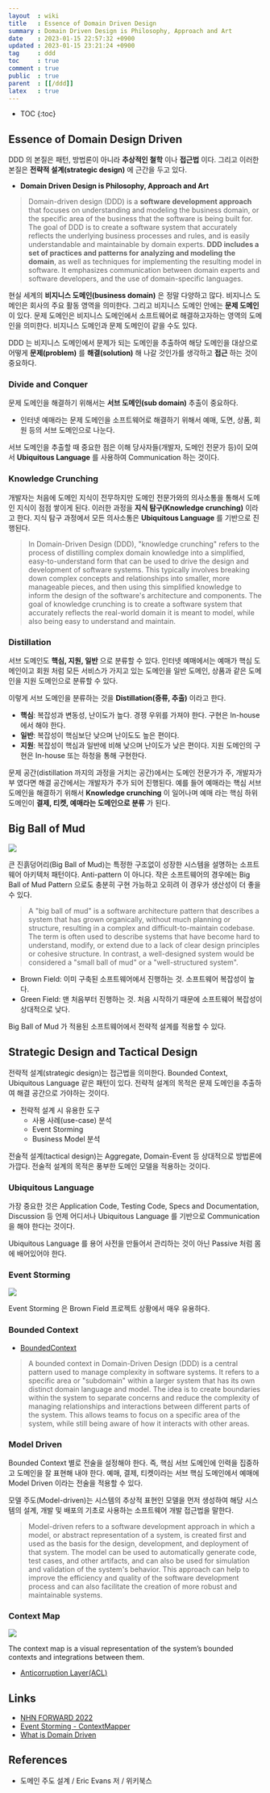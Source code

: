 ```yaml
---
layout  : wiki
title   : Essence of Domain Driven Design
summary : Domain Driven Design is Philosophy, Approach and Art
date    : 2023-01-15 22:57:32 +0900
updated : 2023-01-15 23:21:24 +0900
tag     : ddd
toc     : true
comment : true
public  : true
parent  : [[/ddd]]
latex   : true
---
```

* TOC
{:toc}

## Essence of Domain Design Driven

DDD 의 본질은 패턴, 방법론이 아니라 __추상적인 철학__ 이나 __접근법__ 이다. 그리고 이러한 본질은 __전략적 설계(strategic design)__ 에 근간을 두고 있다.

- __Domain Driven Design is Philosophy, Approach and Art__

> Domain-driven design (DDD) is a __software development approach__ that focuses on understanding and modeling the business domain, or the specific area of the business that the software is being built for. The goal of DDD is to create a software system that accurately reflects the underlying business processes and rules, and is easily understandable and maintainable by domain experts. __DDD includes a set of practices and patterns for analyzing and modeling the domain__, as well as techniques for implementing the resulting model in software. It emphasizes communication between domain experts and software developers, and the use of domain-specific languages.

현실 세계의 __비지니스 도메인(business domain)__ 은 정말 다양하고 많다. 비지니스 도메인은 회사의 주요 활동 영역을 의미한다. 그리고 비지니스 도메인 안에는 __문제 도메인__ 이 있다. 문제 도메인은 비지니스 도메인에서 소프트웨어로 해결하고자하는 영역의 도메인을 의미한다. 비지니스 도메인과 문제 도메인이 같을 수도 있다.

DDD 는 비지니스 도메인에서 문제가 되는 도메인을 추출하여 해당 도메인을 대상으로 어떻게 __문제(problem)__ 를 __해결(solution)__ 해 나갈 것인가를 생각하고 __접근__ 하는 것이 중요하다.

### Divide and Conquer

문제 도메인을 해결하기 위해서는 __서브 도메인(sub domain)__ 추출이 중요하다. 
- 인터넷 예매라는 문제 도메인을 소프트웨어로 해결하기 위해서 예매, 도면, 상품, 회원 등의 서브 도메인으로 나눈다.

서브 도메인을 추출할 때 중요한 점은 이해 당사자들(개발자, 도메인 전문가 등)이 모여서 __Ubiquitous Language__ 를 사용하여 Communication 하는 것이다.

### Knowledge Crunching

개발자는 처음에 도메인 지식이 전무하지만 도메인 전문가와의 의사소통을 통해서 도메인 지식이 점점 쌓이게 된다. 이러한 과정을 __지식 탐구(Knowledge crunching)__ 이라고 한다. 지식 탐구 과정에서 모든 의사소통은 __Ubiquitous Language__ 를 기반으로 진행된다.

> In Domain-Driven Design (DDD), "knowledge crunching" refers to the process of distilling complex domain knowledge into a simplified, easy-to-understand form that can be used to drive the design and development of software systems. This typically involves breaking down complex concepts and relationships into smaller, more manageable pieces, and then using this simplified knowledge to inform the design of the software's architecture and components. The goal of knowledge crunching is to create a software system that accurately reflects the real-world domain it is meant to model, while also being easy to understand and maintain.

### Distillation

서브 도메인도 __핵심, 지원, 일반__ 으로 분류할 수 있다. 인터넷 예매에서는 예매가 핵심 도메인이고 회원 처럼 모든 서비스가 가지고 있는 도메인을 일반 도메인, 상품과 같은 도메인을 지원 도메인으로 분류할 수 있다.

이렇게 서브 도메인을 분류하는 것을 __Distillation(증류, 추출)__ 이라고 한다.

- __핵심__: 복잡성과 변동성, 난이도가 높다. 경쟁 우위를 가져야 한다. 구현은 In-house 에서 해야 한다.
- __일반__: 복잡성이 핵심보단 낮으며 난이도도 높은 편이다.
- __지원__: 복잡성이 핵심과 일반에 비해 낮으며 난이도가 낮은 편이다. 지원 도메인의 구현은 In-house 또는 하청을 통해 구현한다.

문제 공간(distillation 까지의 과정을 거치는 공간)에서는 도메인 전문가가 주, 개발자가 부 였다면 해결 공간에서는 개발자가 주가 되어 진행된다. 예를 들어 예매라는 핵심 서브 도메인을 해결하기 위해서 __Knowledge crunching__ 이 일어나며 예매 라는 핵심 하위 도메인이 __결제, 티켓, 예매라는 도메인으로 분류__ 가 된다.

## Big Ball of Mud

![](/resource/wiki/ddd-essence/bigballofmud.jpg)

큰 진흙덩어리(Big Ball of Mud)는 특정한 구조없이 성장한 시스템을 설명하는 소프트웨어 아키텍처 패턴이다. Anti-pattern 이 아니다. 작은 소프트웨어의 경우에는 Big Ball of Mud Pattern 으로도 충분히 구현 가능하고 오히려 이 경우가 생산성이 더 좋을 수 있다.

> A "big ball of mud" is a software architecture pattern that describes a system that has grown organically, without much planning or structure, resulting in a complex and difficult-to-maintain codebase. The term is often used to describe systems that have become hard to understand, modify, or extend due to a lack of clear design principles or cohesive structure. In contrast, a well-designed system would be considered a "small ball of mud" or a "well-structured system".

- Brown Field: 이미 구축된 소프트웨어에서 진행하는 것. 소프트웨어 복잡성이 높다.
- Green Field: 맨 처음부터 진행하는 것. 처음 시작하기 때문에 소프트웨어 복잡성이 상대적으로 낮다.

Big Ball of Mud 가 적용된 소프트웨어에서 전략적 설계를 적용할 수 있다.

## Strategic Design and Tactical Design

전략적 설계(strategic design)는 접근법을 의미한다. Bounded Context, Ubiquitous Language 같은 패턴이 있다. 전략적 설계의 목적은 문제 도메인을 추출하여 해결 공간으로 가야하는 것이다.

- 전략적 설계 시 유용한 도구
  - 사용 사례(use-case) 분석
  - Event Storming
  - Business Model 분석

전술적 설계(tactical design)는 Aggregate, Domain-Event 등 상대적으로 방법론에 가깝다. 전술적 설계의 목적은 풍부한 도메인 모델을 적용하는 것이다.

### Ubiquitous Language

가장 중요한 것은 Application Code, Testing Code, Specs and Documentation, Discussion 등 언제 어디서나 Ubiquitous Language 를 기반으로 Communication 을 해야 한다는 것이다. 

Ubiquitous Language 를 용어 사전을 만들어서 관리하는 것이 아닌 Passive 처럼 몸에 배어있어야 한다.

### Event Storming

![](/resource/wiki/ddd-essence/event-storming.png)

Event Storming 은 Brown Field 프로젝트 상황에서 매우 유용하다.

### Bounded Context

- [BoundedContext](https://baekjungho.github.io/wiki/ddd/ddd-bounded-context/)

> A bounded context in Domain-Driven Design (DDD) is a central pattern used to manage complexity in software systems. It refers to a specific area or "subdomain" within a larger system that has its own distinct domain language and model. The idea is to create boundaries within the system to separate concerns and reduce the complexity of managing relationships and interactions between different parts of the system. This allows teams to focus on a specific area of the system, while still being aware of how it interacts with other areas.

### Model Driven

Bounded Context 별로 전술을 설정해야 한다. 즉, 핵심 서브 도메인에 인력을 집중하고 도메인을 잘 표현해 내야 한다. 예매, 결제, 티켓이라는 서브 핵심 도메인에서 예매에 Model Driven 이라는 전술을 적용할 수 있다.

모델 주도(Model-driven)는 시스템의 추상적 표현인 모델을 먼저 생성하여 해당 시스템의 설계, 개발 및 배포의 기초로 사용하는 소프트웨어 개발 접근법을 말한다.

> Model-driven refers to a software development approach in which a model, or abstract representation of a system, is created first and used as the basis for the design, development, and deployment of that system. The model can be used to automatically generate code, test cases, and other artifacts, and can also be used for simulation and validation of the system's behavior. This approach can help to improve the efficiency and quality of the software development process and can also facilitate the creation of more robust and maintainable systems.

### Context Map

![](/resource/wiki/ddd-essence/context-map.png)

The context map is a visual representation of the system’s bounded contexts and integrations between them. 

- [Anticorruption Layer(ACL)](https://baekjungho.github.io/wiki/ddd/ddd-anticorruption-layer/)

## Links

- [NHN FORWARD 2022](https://www.youtube.com/watch?v=6w7SQ_1aJ0A&list=PL42XJKPNDepYXyKefvicxlA2fz1aThVs5&index=37)
- [Event Storming - ContextMapper](https://contextmapper.org/docs/event-storming/)
- [What is Domain Driven](https://www.oreilly.com/library/view/what-is-domain-driven/9781492057802/ch04.html)

## References

- 도메인 주도 설계 / Eric Evans 저 / 위키북스